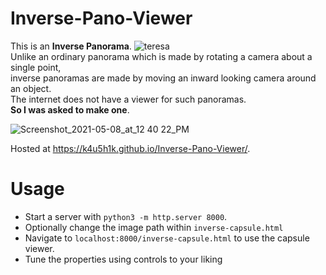 # Inverse-Pano-Viewer  
This is an **Inverse Panorama**.
![teresa](https://user-images.githubusercontent.com/59250093/117531104-82721280-affe-11eb-83e6-498e720a4625.jpg)   
Unlike an ordinary panorama which is made by rotating a camera about a single point,  
inverse panoramas are made by moving an inward looking camera around an object.  
The internet does not have a viewer for such panoramas.   
**So I was asked to make one**. 
         
![Screenshot_2021-05-08_at_12 40 22_PM](https://user-images.githubusercontent.com/59250093/117531241-468b7d00-afff-11eb-8a08-9e8fa520b9b7.png)

Hosted at https://k4u5h1k.github.io/Inverse-Pano-Viewer/.  

# Usage
- Start a server with `python3 -m http.server 8000`. 
- Optionally change the image path within `inverse-capsule.html`
- Navigate to `localhost:8000/inverse-capsule.html` to use the capsule viewer.
- Tune the properties using controls to your liking
